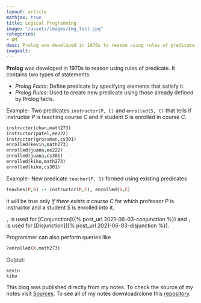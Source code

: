 ```yaml
---
layout: article
mathjax: true
title: Logical Programming
image: "/assets/images/img_test.jpg"
categories:
- DM
desc: Prolog was developed in 1970s to reason using rules of predicate. 
imagealt: 
---
```


<b>Prolog</b> was developed in 1970s to reason using rules of predicate.
It contains two types of statements:
* *Prolog Facts*: Define predicate by specifying elements that satisfy it.
* *Prolog Rules*: Used to create new predicate using those already defined by Prolog facts.

Example- Two predicates `instructor(P, C)` and `enrolled(S, C)` that tells if instructor *P* is teaching course *C* and if student *S* is enrolled in course *C*.
```prolog
instructor(chan,math273) 
instructor(patel,ee222) 
instructor(grossman,cs301) 
enrolled(kevin,math273) 
enrolled(juana,ee222) 
enrolled(juana,cs301) 
enrolled(kiko,math273) 
enrolled(kiko,cs301)
```

Example- New predicate `teacher(P, S)` formed using existing predicates
```prolog
teaches(P,S) :- instructor(P,C), enrolled(S,C)
```
it will be true only *if there exists a* course *C* for which professor *P* is instructor and a student *S* is enrolled into it.

`,` is used for [Conjunction]({% post_url 2021-06-03-conjunction %}) and `;` is used for [Disjunction]({% post_url 2021-06-03-disjunction %}).

Programmer can also perform queries like
```prolog
?enrolled(X,math273)
```
Output: 
```
kevin 
kiko
```

This blog was published directly from my notes.
To check the source of my notes visit [Sources](sources.html).
To see all of my notes download/clone this [repository](https://github.com/bovem/CS).
